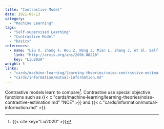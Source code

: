 ```yaml
---
title: "Contrastive Model"
date: 2021-08-13
category:
  - "Machine Learning"
tags:
  - "Self-supervised Learning"
  - "Contrastive Model"
  - "Basics"
references:
  - name: "Liu X, Zhang F, Hou Z, Wang Z, Mian L, Zhang J, et al. Self-supervised Learning: Generative or Contrastive. arXiv [cs.LG]. 2020. Available: http://arxiv.org/abs/2006.08218"
    link: "http://arxiv.org/abs/2006.08218"
    key: "Liu2020"
weight: 5
links:
  - "cards/machine-learning/learning-theories/noise-contrastive-estimation.md"
  - "cards/information/mutual-information.md"
---
```


Contrastive models learn to compare[^Liu2020]. Contrastive use special objective functions such as {{< c "cards/machine-learning/learning-theories/noise-contrastive-estimation.md" "NCE" >}} and {{< c "cards/information/mutual-information.md" >}}.





[^Liu2020]: {{< cite key="Liu2020" >}}
